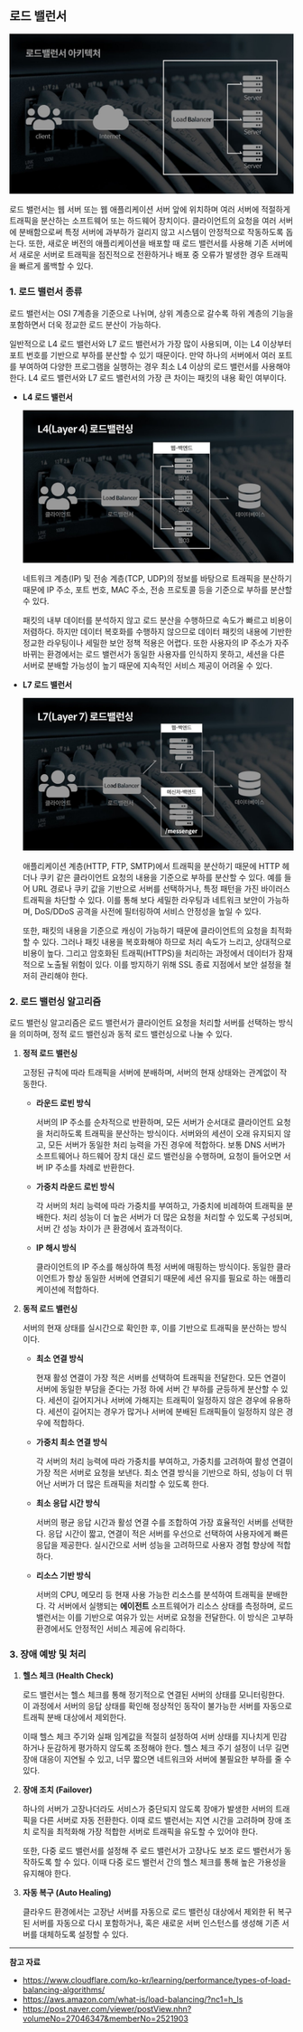 ## 로드 밸런서

![image](img/KimJimin/load_balancer_architecture.jpeg)

로드 밸런서는 웹 서버 또는 웹 애플리케이션 서버 앞에 위치하며 여러 서버에 적절하게 트래픽을 분산하는 소프트웨어 또는 하드웨어 장치이다. 클라이언트의 요청을 여러 서버에 분배함으로써 특정 서버에 과부하가 걸리지 않고 시스템이 안정적으로 작동하도록 돕는다. 또한, 새로운 버전의 애플리케이션을 배포할 때 로드 밸런서를 사용해 기존 서버에서 새로운 서버로 트래픽을 점진적으로 전환하거나 배포 중 오류가 발생한 경우 트래픽을 빠르게 롤백할 수 있다.

### 1. 로드 밸런서 종류

로드 밸런서는 OSI 7계층을 기준으로 나뉘며, 상위 계층으로 갈수록 하위 계층의 기능을 포함하면서 더욱 정교한 로드 분산이 가능하다.

일반적으로 L4 로드 밸런서와 L7 로드 밸런서가 가장 많이 사용되며, 이는 L4 이상부터 포트 번호를 기반으로 부하를 분산할 수 있기 때문이다. 만약 하나의 서버에서 여러 포트를 부여하여 다양한 프로그램을 실행하는 경우 최소 L4 이상의 로드 밸런서를 사용해야 한다. L4 로드 밸런서와 L7 로드 밸런서의 가장 큰 차이는 패킷의 내용 확인 여부이다.

- **L4 로드 밸런서**
    
    ![image](img/KimJimin/L4_load_balancer.jpeg)

    네트워크 계층(IP) 및 전송 계층(TCP, UDP)의 정보를 바탕으로 트래픽을 분산하기 때문에 IP 주소, 포트 번호, MAC 주소, 전송 프로토콜 등을 기준으로 부하를 분산할 수 있다.
    
    패킷의 내부 데이터를 분석하지 않고 로드 분산을 수행하므로 속도가 빠르고 비용이 저렴하다. 하지만 데이터 복호화를 수행하지 않으므로 데이터 패킷의 내용에 기반한 정교한 라우팅이나 세밀한 보안 정책 적용은 어렵다. 또한 사용자의 IP 주소가 자주 바뀌는 환경에서는 로드 밸런서가 동일한 사용자를 인식하지 못하고, 세션을 다른 서버로 분배할 가능성이 높기 때문에 지속적인 서비스 제공이 어려울 수 있다.
    
- **L7 로드 밸런서**
    
    ![image](img/KimJimin/L7_load_balancer.jpeg)

    애플리케이션 계층(HTTP, FTP, SMTP)에서 트래픽을 분산하기 때문에 HTTP 헤더나 쿠키 같은 클라이언트 요청의 내용을 기준으로 부하를 분산할 수 있다. 예를 들어 URL 경로나 쿠키 값을 기반으로 서버를 선택하거나, 특정 패턴을 가진 바이러스 트래픽을 차단할 수 있다. 이를 통해 보다 세밀한 라우팅과 네트워크 보안이 가능하며, DoS/DDoS 공격을 사전에 필터링하여 서비스 안정성을 높일 수 있다.
    
    또한, 패킷의 내용을 기준으로 캐싱이 가능하기 때문에 클라이언트의 요청을 최적화할 수 있다. 그러나 패킷 내용을 복호화해야 하므로 처리 속도가 느리고, 상대적으로 비용이 높다. 그리고 암호화된 트래픽(HTTPS)을 처리하는 과정에서 데이터가 잠재적으로 노출될 위험이 있다. 이를 방지하기 위해 SSL 종료 지점에서 보안 설정을 철저히 관리해야 한다.
    

### 2. 로드 밸런싱 알고리즘

로드 밸런싱 알고리즘은 로드 밸런서가 클라이언트 요청을 처리할 서버를 선택하는 방식을 의미하며, 정적 로드 밸런싱과 동적 로드 밸런싱으로 나눌 수 있다.

1. **정적 로드 밸런싱**
    
    고정된 규칙에 따라 트래픽을 서버에 분배하며, 서버의 현재 상태와는 관계없이 작동한다.
    
    - **라운드 로빈 방식**
        
        서버의 IP 주소를 순차적으로 반환하며, 모든 서버가 순서대로 클라이언트 요청을 처리하도록 트래픽을 분산하는 방식이다. 서버와의 세션이 오래 유지되지 않고, 모든 서버가 동일한 처리 능력을 가진 경우에 적합하다. 보통 DNS 서버가 소프트웨어나 하드웨어 장치 대신 로드 밸런싱을 수행하며, 요청이 들어오면 서버 IP 주소를 차례로 반환한다.
        
    - **가중치 라운드 로빈 방식**
        
        각 서버의 처리 능력에 따라 가중치를 부여하고, 가중치에 비례하여 트래픽을 분배한다. 처리 성능이 더 높은 서버가 더 많은 요청을 처리할 수 있도록 구성되며, 서버 간 성능 차이가 큰 환경에서 효과적이다.
        
    - **IP 해시 방식**
        
        클라이언트의 IP 주소를 해싱하여 특정 서버에 매핑하는 방식이다. 동일한 클라이언트가 항상 동일한 서버에 연결되기 때문에 세션 유지를 필요로 하는 애플리케이션에 적합하다.
        
2. **동적 로드 밸런싱**
    
    서버의 현재 상태를 실시간으로 확인한 후, 이를 기반으로 트래픽을 분산하는 방식이다.
    
    - **최소 연결 방식**
        
        현재 활성 연결이 가장 적은 서버를 선택하여 트래픽을 전달한다. 모든 연결이 서버에 동일한 부담을 준다는 가정 하에 서버 간 부하를 균등하게 분산할 수 있다. 세션이 길어지거나 서버에 가해지는 트래픽이 일정하지 않은 경우에 유용하다. 세션이 길어지는 경우가 많거나 서버에 분배된 트래픽들이 일정하지 않은 경우에 적합하다.
        
    - **가중치 최소 연결 방식**
        
        각 서버의 처리 능력에 따라 가중치를 부여하고, 가중치를 고려하여 활성 연결이 가장 적은 서버로 요청을 보낸다. 최소 연결 방식을 기반으로 하되, 성능이 더 뛰어난 서버가 더 많은 트래픽을 처리할 수 있도록 한다.
        
    - **최소 응답 시간 방식**
        
        서버의 평균 응답 시간과 활성 연결 수를 조합하여 가장 효율적인 서버를 선택한다. 응답 시간이 짧고, 연결이 적은 서버를 우선으로 선택하여 사용자에게 빠른 응답을 제공한다. 실시간으로 서버 성능을 고려하므로 사용자 경험 향상에 적합하다.
        
    - **리소스 기반 방식**
        
        서버의 CPU, 메모리 등 현재 사용 가능한 리소스를 분석하여 트래픽을 분배한다. 각 서버에서 실행되는 **에이전트** 소프트웨어가 리소스 상태를 측정하며, 로드 밸런서는 이를 기반으로 여유가 있는 서버로 요청을 전달한다. 이 방식은 고부하 환경에서도 안정적인 서비스 제공에 유리하다.
        

### 3. 장애 예방 및 처리

1. **헬스 체크 (Health Check)**
    
    로드 밸런서는 헬스 체크를 통해 정기적으로 연결된 서버의 상태를 모니터링한다. 이 과정에서 서버의 응답 상태를 확인해 정상적인 동작이 불가능한 서버를 자동으로 트래픽 분배 대상에서 제외한다.
    
    이때 헬스 체크 주기와 실패 임계값을 적절히 설정하여 서버 상태를 지나치게 민감하거나 둔감하게 평가하지 않도록 조정해야 한다. 헬스 체크 주기 설정이 너무 길면 장애 대응이 지연될 수 있고, 너무 짧으면 네트워크와 서버에 불필요한 부하를 줄 수 있다.
    
2. **장애 조치 (Failover)**
    
    하나의 서버가 고장나더라도 서비스가 중단되지 않도록 장애가 발생한 서버의 트래픽을 다른 서버로 자동 전환한다. 이때 로드 밸런서는 지연 시간을 고려하며 장애 조치 로직을 최적화해 가장 적합한 서버로 트래픽을 유도할 수 있어야 한다.
    
    또한, 다중 로드 밸런서를 설정해 주 로드 밸런서가 고장나도 보조 로드 밸런서가 동작하도록 할 수 있다. 이때 다중 로드 밸런서 간의 헬스 체크를 통해 높은 가용성을 유지해야 한다.
    
3. **자동 복구 (Auto Healing)**
    
    클라우드 환경에서는 고장난 서버를 자동으로 로드 밸런싱 대상에서 제외한 뒤 복구된 서버를 자동으로 다시 포함하거나, 혹은 새로운 서버 인스턴스를 생성해 기존 서버를 대체하도록 설정할 수 있다.

---

**참고 자료**

- https://www.cloudflare.com/ko-kr/learning/performance/types-of-load-balancing-algorithms/
- https://aws.amazon.com/what-is/load-balancing/?nc1=h_ls
- https://post.naver.com/viewer/postView.nhn?volumeNo=27046347&memberNo=2521903